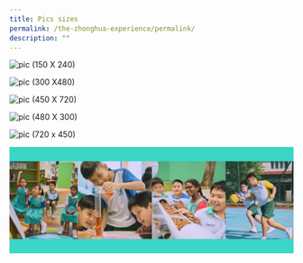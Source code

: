```yaml
---
title: Pics sizes
permalink: /the-zhonghua-experience/permalink/
description: ""
---
```

![pic (150 X 240)](/images/picture%20(150%20×%20240%20px).png)

![pic (300 X480)](/images/picture%20(300%20×%20480%20px).png)

![pic (450 X 720)](/images/picture%20(450%20×%20720%20px).png)

![pic (480 X 300)](/images/picture%20(480%20×%20300%20px).png)

![pic (720 x 450)](/images/picture%20(720%20×%20450%20px).png)

![new hero (1920 X 720)](/images/new%20hero%201920%20x%20720.png)